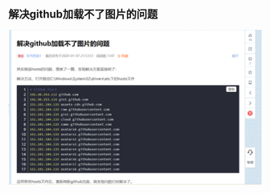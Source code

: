 ## 解决github加载不了图片的问题

![image-20200316165115598](%E8%A7%A3%E5%86%B3github%E5%8A%A0%E8%BD%BD%E4%B8%8D%E4%BA%86%E5%9B%BE%E7%89%87%E7%9A%84%E9%97%AE%E9%A2%98/image-20200316165115598.png)

